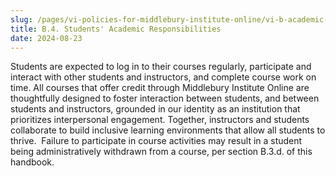 ```yaml
---
slug: /pages/vi-policies-for-middlebury-institute-online/vi-b-academic-policies/b-4-students-academic-responsibilities
title: B.4. Students' Academic Responsibilities
date: 2024-08-23
---
```

Students are expected to log in to their courses regularly, participate and interact with other students and instructors, and complete course work on time. All courses that offer credit through Middlebury Institute Online are thoughtfully designed to foster interaction between students, and between students and instructors, grounded in our identity as an institution that prioritizes interpersonal engagement. Together, instructors and students collaborate to build inclusive learning environments that allow all students to thrive.  Failure to participate in course activities may result in a student being administratively withdrawn from a course, per section B.3.d. of this handbook.
